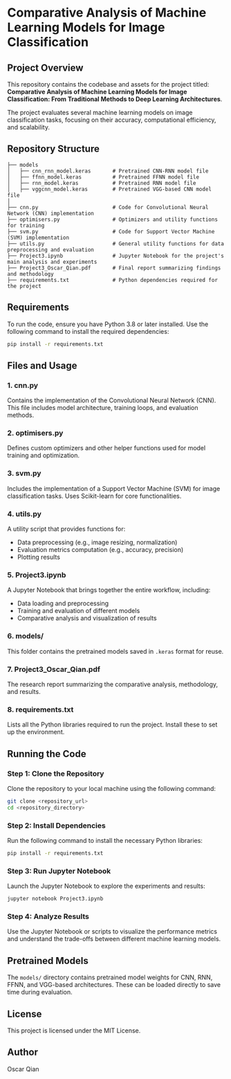 # Comparative Analysis of Machine Learning Models for Image Classification

## Project Overview

This repository contains the codebase and assets for the project titled:
**Comparative Analysis of Machine Learning Models for Image Classification: From Traditional Methods to Deep Learning Architectures**.

The project evaluates several machine learning models on image classification tasks, focusing on their accuracy, computational efficiency, and scalability.

## Repository Structure

```
├── models
│   ├── cnn_rnn_model.keras       # Pretrained CNN-RNN model file
│   ├── ffnn_model.keras          # Pretrained FFNN model file
│   ├── rnn_model.keras           # Pretrained RNN model file
│   ├── vggcnn_model.keras        # Pretrained VGG-based CNN model file
│
├── cnn.py                        # Code for Convolutional Neural Network (CNN) implementation
├── optimisers.py                 # Optimizers and utility functions for training
├── svm.py                        # Code for Support Vector Machine (SVM) implementation
├── utils.py                      # General utility functions for data preprocessing and evaluation
├── Project3.ipynb                # Jupyter Notebook for the project's main analysis and experiments
├── Project3_Oscar_Qian.pdf       # Final report summarizing findings and methodology
├── requirements.txt              # Python dependencies required for the project
```

## Requirements

To run the code, ensure you have Python 3.8 or later installed. Use the following command to install the required dependencies:

```bash
pip install -r requirements.txt
```

## Files and Usage

### 1. **cnn.py**

Contains the implementation of the Convolutional Neural Network (CNN). This file includes model architecture, training loops, and evaluation methods.

### 2. **optimisers.py**

Defines custom optimizers and other helper functions used for model training and optimization.

### 3. **svm.py**

Includes the implementation of a Support Vector Machine (SVM) for image classification tasks. Uses Scikit-learn for core functionalities.

### 4. **utils.py**

A utility script that provides functions for:

- Data preprocessing (e.g., image resizing, normalization)
- Evaluation metrics computation (e.g., accuracy, precision)
- Plotting results

### 5. **Project3.ipynb**

A Jupyter Notebook that brings together the entire workflow, including:

- Data loading and preprocessing
- Training and evaluation of different models
- Comparative analysis and visualization of results

### 6. **models/**

This folder contains the pretrained models saved in `.keras` format for reuse.

### 7. **Project3_Oscar_Qian.pdf**

The research report summarizing the comparative analysis, methodology, and results.

### 8. **requirements.txt**

Lists all the Python libraries required to run the project. Install these to set up the environment.

## Running the Code

### Step 1: Clone the Repository

Clone the repository to your local machine using the following command:

```bash
git clone <repository_url>
cd <repository_directory>
```

### Step 2: Install Dependencies

Run the following command to install the necessary Python libraries:

```bash
pip install -r requirements.txt
```

### Step 3: Run Jupyter Notebook

Launch the Jupyter Notebook to explore the experiments and results:

```bash
jupyter notebook Project3.ipynb
```

### Step 4: Analyze Results

Use the Jupyter Notebook or scripts to visualize the performance metrics and understand the trade-offs between different machine learning models.

## Pretrained Models

The `models/` directory contains pretrained model weights for CNN, RNN, FFNN, and VGG-based architectures. These can be loaded directly to save time during evaluation.

## License

This project is licensed under the MIT License.

## Author

Oscar Qian
